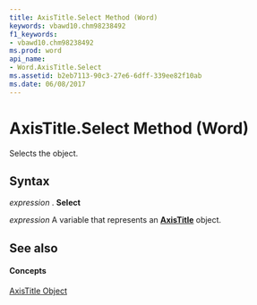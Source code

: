 ```yaml
---
title: AxisTitle.Select Method (Word)
keywords: vbawd10.chm98238492
f1_keywords:
- vbawd10.chm98238492
ms.prod: word
api_name:
- Word.AxisTitle.Select
ms.assetid: b2eb7113-90c3-27e6-6dff-339ee82f10ab
ms.date: 06/08/2017
---
```



# AxisTitle.Select Method (Word)

Selects the object.


## Syntax

 _expression_ . **Select**

 _expression_ A variable that represents an **[AxisTitle](Word.AxisTitle.md)** object.


## See also


#### Concepts


[AxisTitle Object](Word.AxisTitle.md)

